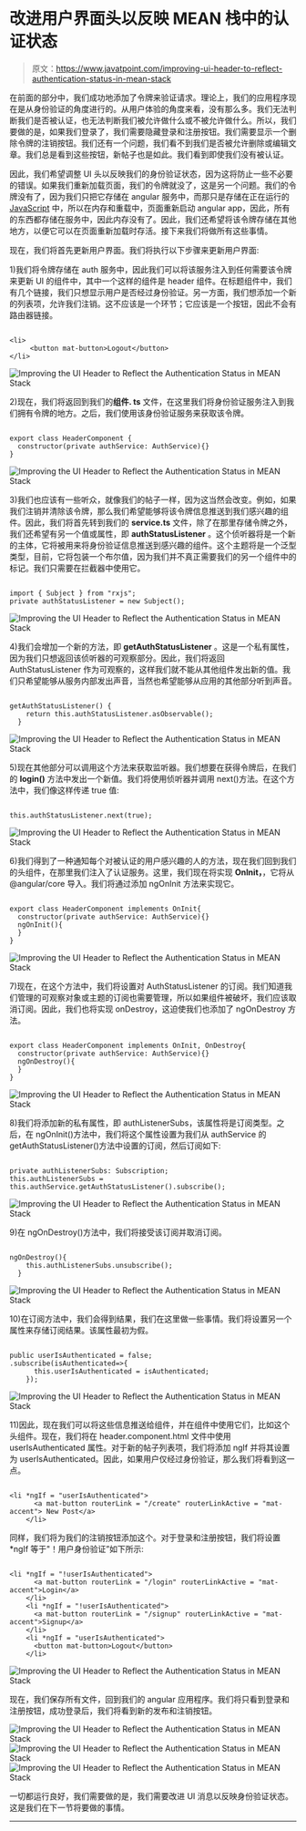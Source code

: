 # 改进用户界面头以反映 MEAN 栈中的认证状态

> 原文：<https://www.javatpoint.com/improving-ui-header-to-reflect-authentication-status-in-mean-stack>

在前面的部分中，我们成功地添加了令牌来验证请求。理论上，我们的应用程序现在是从身份验证的角度进行的。从用户体验的角度来看，没有那么多。我们无法判断我们是否被认证，也无法判断我们被允许做什么或不被允许做什么。所以，我们要做的是，如果我们登录了，我们需要隐藏登录和注册按钮。我们需要显示一个删除令牌的注销按钮。我们还有一个问题，我们看不到我们是否被允许删除或编辑文章。我们总是看到这些按钮，新帖子也是如此。我们看到即使我们没有被认证。

因此，我们希望调整 UI 头以反映我们的身份验证状态，因为这将防止一些不必要的错误。如果我们重新加载页面，我们的令牌就没了，这是另一个问题。我们的令牌没有了，因为我们只把它存储在 angular 服务中，而那只是存储在正在运行的 [JavaScript](https://www.javatpoint.com/javascript-tutorial) 中，所以在内存和重载中，页面重新启动 angular app，因此，所有的东西都存储在服务中，因此内存没有了。因此，我们还希望将该令牌存储在其他地方，以便它可以在页面重新加载时存活。接下来我们将做所有这些事情。

现在，我们将首先更新用户界面。我们将执行以下步骤来更新用户界面:

1)我们将令牌存储在 auth 服务中，因此我们可以将该服务注入到任何需要该令牌来更新 UI 的组件中，其中一个这样的组件是 header 组件。在标题组件中，我们有几个链接，我们只想显示用户是否经过身份验证。另一方面，我们想添加一个新的列表项，允许我们注销。这不应该是一个环节；它应该是一个按钮，因此不会有路由器链接。

```

<li>
     <button mat-button>Logout</button>
</li>

```

![Improving the UI Header to Reflect the Authentication Status in MEAN Stack](img/0604e7425663f540fd2fc83e8168131b.png)

2)现在，我们将返回到我们的**组件. ts** 文件，在这里我们将身份验证服务注入到我们拥有令牌的地方。之后，我们使用该身份验证服务来获取该令牌。

```

export class HeaderComponent {
  constructor(private authService: AuthService){}
}

```

![Improving the UI Header to Reflect the Authentication Status in MEAN Stack](img/26302c3ad61d5f1b53b5c998da1b28a7.png)

3)我们也应该有一些听众，就像我们的帖子一样，因为这当然会改变。例如，如果我们注销并清除该令牌，那么我们希望能够将该令牌信息推送到我们感兴趣的组件。因此，我们将首先转到我们的 **service.ts** 文件，除了在那里存储令牌之外，我们还希望有另一个值或属性，即 **authStatusListener** 。这个侦听器将是一个新的主体，它将被用来将身份验证信息推送到感兴趣的组件。这个主题将是一个泛型类型，目前，它将包装一个布尔值，因为我们并不真正需要我们的另一个组件中的标记。我们只需要在拦截器中使用它。

```

import { Subject } from "rxjs";
private authStatusListener = new Subject(); 
```

![Improving the UI Header to Reflect the Authentication Status in MEAN Stack](img/b6ab194ad1bd64bb8b9727cb70ca2f8c.png)

4)我们会增加一个新的方法，即 **getAuthStatusListener** 。这是一个私有属性，因为我们只想返回该侦听器的可观察部分。因此，我们将返回 AuthStatusListener 作为可观察的，这样我们就不能从其他组件发出新的值。我们只希望能够从服务内部发出声音，当然也希望能够从应用的其他部分听到声音。

```

getAuthStatusListener() {
    return this.authStatusListener.asObservable();
  }

```

![Improving the UI Header to Reflect the Authentication Status in MEAN Stack](img/5f21ce3cb2b13afdce8b04f27c234fff.png)

5)现在其他部分可以调用这个方法来获取监听器。我们想要在获得令牌后，在我们的 **login()** 方法中发出一个新值。我们将使用侦听器并调用 next()方法。在这个方法中，我们像这样传递 true 值:

```

this.authStatusListener.next(true);

```

![Improving the UI Header to Reflect the Authentication Status in MEAN Stack](img/936ca107db7909fc43dbe2ce029fc831.png)

6)我们得到了一种通知每个对被认证的用户感兴趣的人的方法，现在我们回到我们的头组件，在那里我们注入了认证服务。这里，我们现在将实现 **OnInit，**，它将从@angular/core 导入。我们将通过添加 ngOnInit 方法来实现它。

```

export class HeaderComponent implements OnInit{
  constructor(private authService: AuthService){}
  ngOnInit(){ 
  }
}

```

![Improving the UI Header to Reflect the Authentication Status in MEAN Stack](img/9ae320aa1320849b04c41e998eac4375.png)

7)现在，在这个方法中，我们将设置对 AuthStatusListener 的订阅。我们知道我们管理的可观察对象或主题的订阅也需要管理，所以如果组件被破坏，我们应该取消订阅。因此，我们也将实现 onDestroy，这迫使我们也添加了 ngOnDestroy 方法。

```

export class HeaderComponent implements OnInit, OnDestroy{
  constructor(private authService: AuthService){}
  ngOnDestroy(){
  }
}

```

![Improving the UI Header to Reflect the Authentication Status in MEAN Stack](img/7c15e9c46ea4ea2e0a3e2ff0630a0218.png)

8)我们将添加新的私有属性，即 authListenerSubs，该属性将是订阅类型。之后，在 ngOnInit()方法中，我们将这个属性设置为我们从 authService 的 getAuthStatusListener()方法中设置的订阅，然后订阅如下:

```

private authListenerSubs: Subscription;
this.authListenerSubs = this.authService.getAuthStatusListener().subscribe();

```

![Improving the UI Header to Reflect the Authentication Status in MEAN Stack](img/294e5b8d7bfb844a77414d4ca5072d5a.png)

9)在 ngOnDestroy()方法中，我们将接受该订阅并取消订阅。

```

ngOnDestroy(){
    this.authListenerSubs.unsubscribe();
  }

```

![Improving the UI Header to Reflect the Authentication Status in MEAN Stack](img/5a0bb991c2442430f3e17b049f7fd71d.png)

10)在订阅方法中，我们会得到结果，我们在这里做一些事情。我们将设置另一个属性来存储订阅结果。该属性最初为假。

```

public userIsAuthenticated = false;
.subscribe(isAuthenticated=>{
      this.userIsAuthenticated = isAuthenticated;
    });

```

![Improving the UI Header to Reflect the Authentication Status in MEAN Stack](img/b2dd5030283a4284cc565937e3e2a788.png)

11)因此，现在我们可以将这些信息推送给组件，并在组件中使用它们，比如这个头组件。现在，我们将在 header.component.html 文件中使用 userIsAuthenticated 属性。对于新的帖子列表项，我们将添加 ngIf 并将其设置为 userIsAuthenticated。因此，如果用户仅经过身份验证，那么我们将看到这一点。

```

<li *ngIf = "userIsAuthenticated">
      <a mat-button routerLink = "/create" routerLinkActive = "mat-accent"> New Post</a>
    </li>

```

同样，我们将为我们的注销按钮添加这个。对于登录和注册按钮，我们将设置*ngIf 等于"！用户身份验证”如下所示:

```

<li *ngIf = "!userIsAuthenticated">
      <a mat-button routerLink = "/login" routerLinkActive = "mat-accent">Login</a>
    </li>
    <li *ngIf = "!userIsAuthenticated">
      <a mat-button routerLink = "/signup" routerLinkActive = "mat-accent">Signup</a>
    </li>
    <li *ngIf = "userIsAuthenticated">
      <button mat-button>Logout</button>
    </li>

```

![Improving the UI Header to Reflect the Authentication Status in MEAN Stack](img/524b3c838379d101db587bcae492b196.png)

现在，我们保存所有文件，回到我们的 angular 应用程序。我们将只看到登录和注册按钮，成功登录后，我们将看到新的发布和注销按钮。

![Improving the UI Header to Reflect the Authentication Status in MEAN Stack](img/6572c4ad4a9a3464f86176bdeff4ca60.png)
![Improving the UI Header to Reflect the Authentication Status in MEAN Stack](img/224da2018c00f29cd1e3079fc7e7ad66.png)
![Improving the UI Header to Reflect the Authentication Status in MEAN Stack](img/295d88a053953f069c2f34c7fa5117cd.png)

一切都运行良好，我们需要做的是，我们需要改进 UI 消息以反映身份验证状态。这是我们在下一节将要做的事情。

* * *